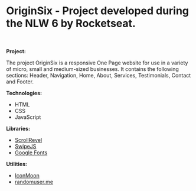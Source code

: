 <h1>OriginSix - Project developed during the NLW 6 by Rocketseat.</h1>
<br/>

<b>Project:</b>

The project OriginSix is a responsive One Page website for use in a variety of micro, small and medium-sized businesses. 
It contains the following sections: Header, Navigation, Home, About, Services, Testimonials, Contact and Footer.

<b>Technologies:</b>

<ul>
<li>HTML</li>
<li>CSS</li>
<li>JavaScript</li>
</ul>

<b>Libraries:</b>

<ul>
<li><a href='https://scrollrevealjs.org/'>ScrollRevel</a></li>
<li><a href='https://github.com/nolimits4web/Swiper'>SwipeJS</a></li>
<li><a href='https://fonts.google.com/'>Google Fonts</a></li>
</ul>

<b>Utilities:</b>

<ul>
<li><a href='https://icomoon.io/app/#/select'>IconMoon</a></li>
<li><a href='https://randomuser.me/photos'>randomuser.me</a></li>
</ul>

